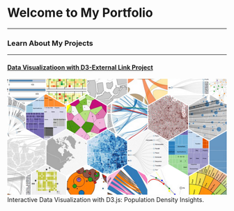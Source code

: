 # Welcome to My Portfolio

---

### Learn About My Projects
---
#### [Data Visualizatioon with D3-External Link Project](https://github.com/bhargavi9848/project-D3)
[<img src="images/d3.png?raw=true"/>](https://github.com/bhargavi9848/project-D3)
Interactive Data Visualization with D3.js: Population Density Insights. 
